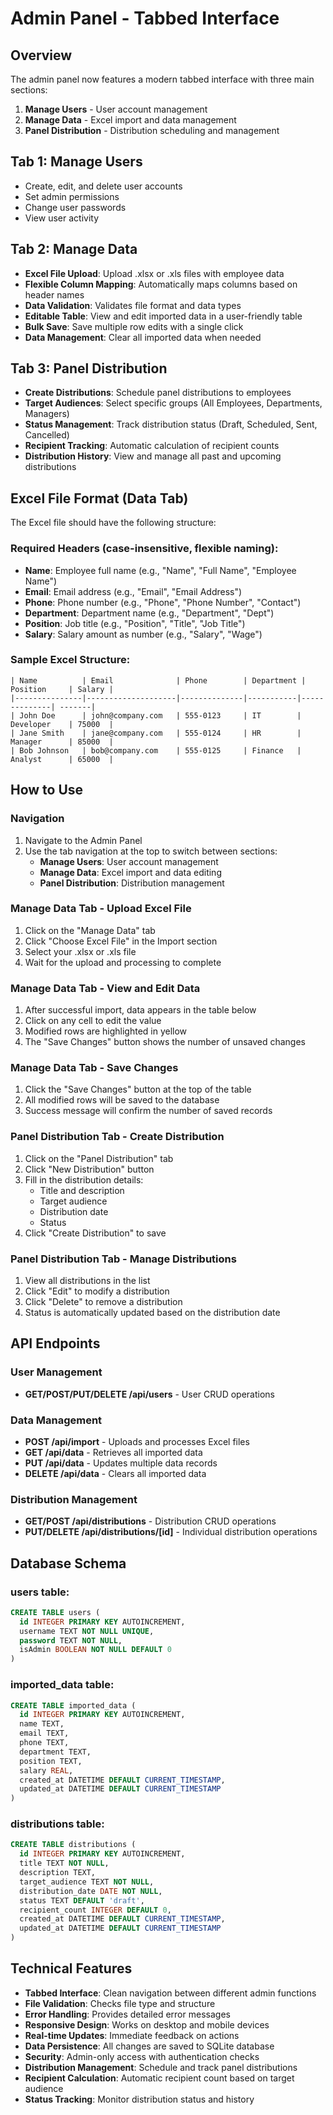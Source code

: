 # Admin Panel - Tabbed Interface

## Overview
The admin panel now features a modern tabbed interface with three main sections:
1. **Manage Users** - User account management
2. **Manage Data** - Excel import and data management  
3. **Panel Distribution** - Distribution scheduling and management

## Tab 1: Manage Users
- Create, edit, and delete user accounts
- Set admin permissions
- Change user passwords
- View user activity

## Tab 2: Manage Data
- **Excel File Upload**: Upload .xlsx or .xls files with employee data
- **Flexible Column Mapping**: Automatically maps columns based on header names
- **Data Validation**: Validates file format and data types
- **Editable Table**: View and edit imported data in a user-friendly table
- **Bulk Save**: Save multiple row edits with a single click
- **Data Management**: Clear all imported data when needed

## Tab 3: Panel Distribution
- **Create Distributions**: Schedule panel distributions to employees
- **Target Audiences**: Select specific groups (All Employees, Departments, Managers)
- **Status Management**: Track distribution status (Draft, Scheduled, Sent, Cancelled)
- **Recipient Tracking**: Automatic calculation of recipient counts
- **Distribution History**: View and manage all past and upcoming distributions

## Excel File Format (Data Tab)
The Excel file should have the following structure:

### Required Headers (case-insensitive, flexible naming):
- **Name**: Employee full name (e.g., "Name", "Full Name", "Employee Name")
- **Email**: Email address (e.g., "Email", "Email Address")
- **Phone**: Phone number (e.g., "Phone", "Phone Number", "Contact")
- **Department**: Department name (e.g., "Department", "Dept")
- **Position**: Job title (e.g., "Position", "Title", "Job Title")
- **Salary**: Salary amount as number (e.g., "Salary", "Wage")

### Sample Excel Structure:
```
| Name          | Email              | Phone        | Department | Position     | Salary |
|---------------|--------------------|--------------|-----------|--------------| -------|
| John Doe      | john@company.com   | 555-0123     | IT        | Developer    | 75000  |
| Jane Smith    | jane@company.com   | 555-0124     | HR        | Manager      | 85000  |
| Bob Johnson   | bob@company.com    | 555-0125     | Finance   | Analyst      | 65000  |
```

## How to Use

### Navigation
1. Navigate to the Admin Panel
2. Use the tab navigation at the top to switch between sections:
   - **Manage Users**: User account management
   - **Manage Data**: Excel import and data editing
   - **Panel Distribution**: Distribution management

### Manage Data Tab - Upload Excel File
1. Click on the "Manage Data" tab
2. Click "Choose Excel File" in the Import section
3. Select your .xlsx or .xls file
4. Wait for the upload and processing to complete

### Manage Data Tab - View and Edit Data
1. After successful import, data appears in the table below
2. Click on any cell to edit the value
3. Modified rows are highlighted in yellow
4. The "Save Changes" button shows the number of unsaved changes

### Manage Data Tab - Save Changes
1. Click the "Save Changes" button at the top of the table
2. All modified rows will be saved to the database
3. Success message will confirm the number of saved records

### Panel Distribution Tab - Create Distribution
1. Click on the "Panel Distribution" tab
2. Click "New Distribution" button
3. Fill in the distribution details:
   - Title and description
   - Target audience
   - Distribution date
   - Status
4. Click "Create Distribution" to save

### Panel Distribution Tab - Manage Distributions
1. View all distributions in the list
2. Click "Edit" to modify a distribution
3. Click "Delete" to remove a distribution
4. Status is automatically updated based on the distribution date

## API Endpoints

### User Management
- **GET/POST/PUT/DELETE /api/users** - User CRUD operations

### Data Management  
- **POST /api/import** - Uploads and processes Excel files
- **GET /api/data** - Retrieves all imported data
- **PUT /api/data** - Updates multiple data records
- **DELETE /api/data** - Clears all imported data

### Distribution Management
- **GET/POST /api/distributions** - Distribution CRUD operations
- **PUT/DELETE /api/distributions/[id]** - Individual distribution operations

## Database Schema

### users table:
```sql
CREATE TABLE users (
  id INTEGER PRIMARY KEY AUTOINCREMENT,
  username TEXT NOT NULL UNIQUE,
  password TEXT NOT NULL,
  isAdmin BOOLEAN NOT NULL DEFAULT 0
)
```

### imported_data table:
```sql
CREATE TABLE imported_data (
  id INTEGER PRIMARY KEY AUTOINCREMENT,
  name TEXT,
  email TEXT,
  phone TEXT,
  department TEXT,
  position TEXT,
  salary REAL,
  created_at DATETIME DEFAULT CURRENT_TIMESTAMP,
  updated_at DATETIME DEFAULT CURRENT_TIMESTAMP
)
```

### distributions table:
```sql
CREATE TABLE distributions (
  id INTEGER PRIMARY KEY AUTOINCREMENT,
  title TEXT NOT NULL,
  description TEXT,
  target_audience TEXT NOT NULL,
  distribution_date DATE NOT NULL,
  status TEXT DEFAULT 'draft',
  recipient_count INTEGER DEFAULT 0,
  created_at DATETIME DEFAULT CURRENT_TIMESTAMP,
  updated_at DATETIME DEFAULT CURRENT_TIMESTAMP
)
```

## Technical Features
- **Tabbed Interface**: Clean navigation between different admin functions
- **File Validation**: Checks file type and structure
- **Error Handling**: Provides detailed error messages
- **Responsive Design**: Works on desktop and mobile devices
- **Real-time Updates**: Immediate feedback on actions
- **Data Persistence**: All changes are saved to SQLite database
- **Security**: Admin-only access with authentication checks
- **Distribution Management**: Schedule and track panel distributions
- **Recipient Calculation**: Automatic recipient count based on target audience
- **Status Tracking**: Monitor distribution status and history
